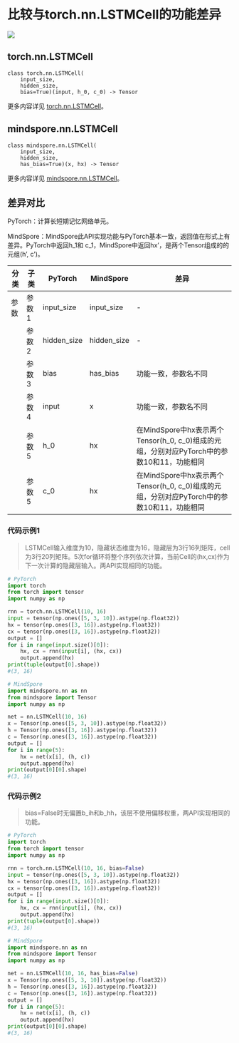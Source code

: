 # 比较与torch.nn.LSTMCell的功能差异

<a href="https://gitee.com/mindspore/docs/blob/master/docs/mindspore/source_zh_cn/note/api_mapping/pytorch_diff/LSTMCell.md" target="_blank"><img src="https://mindspore-website.obs.cn-north-4.myhuaweicloud.com/website-images/master/resource/_static/logo_source.png"></a>

## torch.nn.LSTMCell

```text
class torch.nn.LSTMCell(
    input_size,
    hidden_size,
    bias=True)(input, h_0, c_0) -> Tensor
```

更多内容详见 [torch.nn.LSTMCell](https://pytorch.org/docs/1.8.1/generated/torch.nn.LSTMCell.html?torch.nn.LSTMCell)。

## mindspore.nn.LSTMCell

```text
class mindspore.nn.LSTMCell(
    input_size,
    hidden_size,
    has_bias=True)(x, hx) -> Tensor
```

更多内容详见 [mindspore.nn.LSTMCell](https://www.mindspore.cn/docs/zh-CN/master/api_python/nn/mindspore.nn.LSTMCell.html)。

## 差异对比

PyTorch：计算长短期记忆网络单元。

MindSpore：MindSpore此API实现功能与PyTorch基本一致，返回值在形式上有差异。PyTorch中返回h_1和 c_1，MindSpore中返回hx’，是两个Tensor组成的的元组(h’, c’)。

| 分类 | 子类 |PyTorch | MindSpore | 差异 |
| --- | --- | --- | --- |---|
|参数 | 参数1 | input_size | input_size |- |
| | 参数2 | hidden_size | hidden_size | - |
| | 参数3 | bias | has_bias | 功能一致，参数名不同 |
| | 参数4 | input | x | 功能一致，参数名不同 |
| | 参数5 | h_0 | hx | 在MindSpore中hx表示两个Tensor(h_0, c_0)组成的元组，分别对应PyTorch中的参数10和11，功能相同  |
| | 参数5 | c_0 | hx | 在MindSpore中hx表示两个Tensor(h_0, c_0)组成的元组，分别对应PyTorch中的参数10和11，功能相同  |

### 代码示例1

> LSTMCell输入维度为10，隐藏状态维度为16，隐藏层为3行16列矩阵，cell为3行20列矩阵。5次for循环将整个序列依次计算，当前Cell的(hx,cx)作为下一次计算的隐藏层输入。两API实现相同的功能。

```python
# PyTorch
import torch
from torch import tensor
import numpy as np

rnn = torch.nn.LSTMCell(10, 16)
input = tensor(np.ones([5, 3, 10]).astype(np.float32))
hx = tensor(np.ones([3, 16]).astype(np.float32))
cx = tensor(np.ones([3, 16]).astype(np.float32))
output = []
for i in range(input.size()[0]):
    hx, cx = rnn(input[i], (hx, cx))
    output.append(hx)
print(tuple(output[0].shape))
#(3, 16)

# MindSpore
import mindspore.nn as nn
from mindspore import Tensor
import numpy as np

net = nn.LSTMCell(10, 16)
x = Tensor(np.ones([5, 3, 10]).astype(np.float32))
h = Tensor(np.ones([3, 16]).astype(np.float32))
c = Tensor(np.ones([3, 16]).astype(np.float32))
output = []
for i in range(5):
    hx = net(x[i], (h, c))
    output.append(hx)
print(output[0][0].shape)
#(3, 16)
```

### 代码示例2

> bias=False时无偏置b_ih和b_hh，该层不使用偏移权重，两API实现相同的功能。

```python
# PyTorch
import torch
from torch import tensor
import numpy as np

rnn = torch.nn.LSTMCell(10, 16, bias=False)
input = tensor(np.ones([5, 3, 10]).astype(np.float32))
hx = tensor(np.ones([3, 16]).astype(np.float32))
cx = tensor(np.ones([3, 16]).astype(np.float32))
output = []
for i in range(input.size()[0]):
    hx, cx = rnn(input[i], (hx, cx))
    output.append(hx)
print(tuple(output[0].shape))
#(3, 16)

# MindSpore
import mindspore.nn as nn
from mindspore import Tensor
import numpy as np

net = nn.LSTMCell(10, 16, has_bias=False)
x = Tensor(np.ones([5, 3, 10]).astype(np.float32))
h = Tensor(np.ones([3, 16]).astype(np.float32))
c = Tensor(np.ones([3, 16]).astype(np.float32))
output = []
for i in range(5):
    hx = net(x[i], (h, c))
    output.append(hx)
print(output[0][0].shape)
#(3, 16)
```
